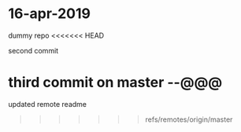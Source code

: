 # 16-apr-2019
dummy repo
<<<<<<< HEAD

second commit

third commit on master --@@@
=======
updated remote readme
>>>>>>> refs/remotes/origin/master
